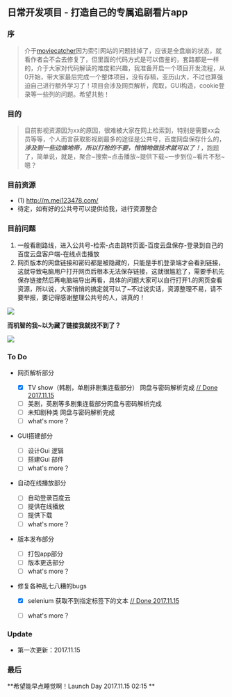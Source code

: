 ## 日常开发项目 - 打造自己的专属追剧看片app

### 序

> 介于[moviecatcher](https://github.com/MrLevo520/moviecatcher)因为索引网站的问题挂掉了，应该是全盘崩的状态，就看作者会不会去修复了，但里面的代码方式是可以借鉴的，套路都是一样的，介于大家对代码解读的难度和兴趣，我准备开启一个项目开发流程，从0开始，带大家最后完成一个整体项目，没有存稿，亚历山大，不过也算强迫自己进行额外学习了！项目会涉及网页解析，爬取，GUI构造，cookie登录等一些列的问题。希望共勉！



### 目的

> 目前影视资源因为xx的原因，很难被大家在网上检索到，特别是需要xx会员等等，个人而言获取影视剧最多的途径是公共号，百度网盘保存什么的，***涉及到一些边缘地带，所以打枪的不要，悄悄地做技术就可以了！***，跑题了，简单说，就是，聚合~搜索~点击播放~提供下载~一步到位~看片不愁~嗯？



### 目前资源

- (1) http://m.mei123478.com/
- 待定，如有好的公共号可以提供给我，进行资源整合



### 目前问题

1. 一般看剧路线，进入公共号-检索-点击跳转页面-百度云盘保存-登录到自己的百度云盘客户端-在线点击播放
2. 网页版本的网盘链接和密码都是被隐藏的，只能是手机登录端才会看到链接，这就导致电脑用户打开网页后根本无法保存链接，这就很尴尬了，需要手机先保存链接然后再电脑端导出再看，具体的问题大家可以自行打开1.的网页查看资源，所以说，大家悄悄的搞定就可以了~不过说实话，资源整理不易，请不要举报，要记得感谢整理公共号的人，讲真的！

![](https://ws2.sinaimg.cn/large/006tNc79ly1fli4m71cbqj31kw0k71kx.jpg)



**而机智的我~以为藏了链接我就找不到了？**



![](https://ws2.sinaimg.cn/large/006tNc79ly1fli4plw0cxj31kw0e1h3p.jpg)



### To Do

- 网页解析部分
    - [x]  TV show（韩剧，单剧非剧集连载部分） 网盘与密码解析完成 [// Done 2017.11.15](https://github.com/MrLevo520/SeeMoreM.T/blob/master/CodesModule/getUrlPw.py)
    - [ ] 美剧，英剧等多剧集连载部分网盘与密码解析完成
    - [ ] 未知剧种类 网盘与密码解析完成
    - [ ] what's more？

- GUI搭建部分
    - [ ] 设计Gui 逻辑
    - [ ] 搭建Gui 部件
    - [ ] what's more？

- 自动在线播放部分

  - [ ] 自动登录百度云
  - [ ] 提供在线播放
  - [ ] 提供下载
  - [ ] what's more？

- 版本发布部分

  - [ ] 打包app部分
  - [ ] 版本更迭部分
  - [ ] what's more？

- 修复各种乱七八糟的bugs

  - [x] selenium 获取不到指定标签下的文本 [// Done 2017.11.15](https://github.com/MrLevo520/SeeMoreM.T/blob/master/CodesModule/getUrlPw.py) 
  - [ ] what's more？


### Update

- 第一次更新：2017.11.15

### 最后

**希望能早点睡觉啊！Launch Day 2017.11.15 02:15 **





